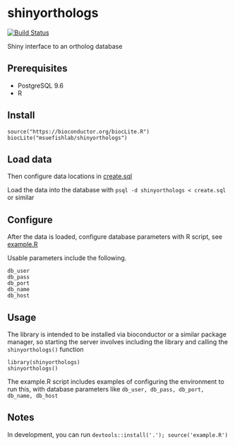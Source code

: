 # shinyorthologs

[![Build Status](https://travis-ci.org/msuefishlab/shinyorthologs.svg?branch=master)](https://travis-ci.org/msuefishlab/shinyorthologs)<Paste>

Shiny interface to an ortholog database

## Prerequisites

- PostgreSQL 9.6
- R


## Install

    source("https://bioconductor.org/biocLite.R")
    biocLite("msuefishlab/shinyorthologs")


## Load data

Then configure data locations in [create.sql](https://github.com/msuefishlab/shinyorthologs/tree/master/create.sql)

Load the data into the database with `psql -d shinyorthologs < create.sql` or similar


## Configure

After the data is loaded, configure database parameters with R script, see [example.R](https://github.com/msuefishlab/shinyorthologs/tree/master/example.R)

Usable parameters include the following.

    db_user
    db_pass
    db_port
    db_name
    db_host

## Usage

The library is intended to be installed via bioconductor or a similar package manager, so starting the server involves including the library and calling the `shinyorthologs()` function

    library(shinyorthologs)
    shinyorthologs()

The example.R script includes examples of configuring the environment to run this, with database parameters like `db_user, db_pass, db_port, db_name, db_host`

## Notes

In development, you can run `devtools::install('.'); source('example.R')`
